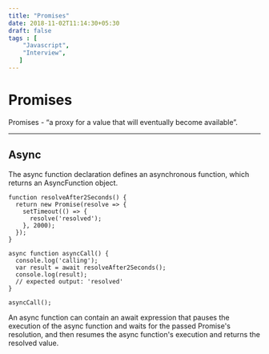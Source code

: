 ```yaml
---
title: "Promises"
date: 2018-11-02T11:14:30+05:30
draft: false
tags : [
    "Javascript",
    "Interview",
   ]
---
```


# Promises

Promises -  “a proxy for a value that will eventually become available”. 


---------


## Async
The async function declaration defines an asynchronous function, which returns an AsyncFunction object.

```
function resolveAfter2Seconds() {
  return new Promise(resolve => {
    setTimeout(() => {
      resolve('resolved');
    }, 2000);
  });
}

async function asyncCall() {
  console.log('calling');
  var result = await resolveAfter2Seconds();
  console.log(result);
  // expected output: 'resolved'
}

asyncCall();

```


An async function can contain an await expression that pauses the execution of the async function and waits for the passed Promise's resolution, and then resumes the async function's execution and returns the resolved value.